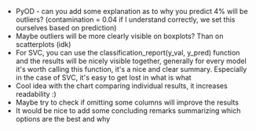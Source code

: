 - PyOD - can you add some explanation as to why you predict 4% will be outliers?
(contamination = 0.04 if I understand correctly, we set this ourselves based on prediction)
- Maybe outliers will be more clearly visible on boxplots? Than on scatterplots (idk)
- For SVC, you can use the classification_report(y_val, y_pred) function and the results will be nicely visible together, generally for every model it's worth calling this function, it's a nice and clear summary. Especially in the case of SVC, it's easy to get lost in what is what
- Cool idea with the chart comparing individual results, it increases readability :)
- Maybe try to check if omitting some columns will improve the results
- It would be nice to add some concluding remarks summarizing which options are the best and why